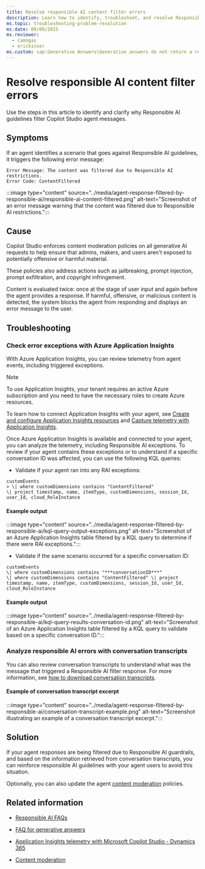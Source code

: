 ```yaml
---
title: Resolve responsible AI content filter errors
description: Learn how to identify, troubleshoot, and resolve Responsible AI content filter errors in Microsoft Copilot Studio using Application Insights and conversation transcripts.
ms.topic: troubleshooting-problem-resolution
ms.date: 09/09/2025
ms.reviewer: 
  - camogas
  - erickinser
ms.custom: sap:Generative Answers\Generative answers do not return a response
---
```


# Resolve responsible AI content filter errors

Use the steps in this article to identify and clarify why Responsible AI guidelines filter Copilot Studio agent messages.

## Symptoms 

If an agent identifies a scenario that goes against Responsible AI guidelines, it triggers the following error message:

```
Error Message: The content was filtered due to Responsible AI restrictions.
Error Code: ContentFiltered
```

:::image type="content" source="../media/agent-response-filtered-by-responsible-ai/responsible-ai-content-filtered.png" alt-text="Screenshot of an error message warning that the content was filtered due to Responsible AI restrictions.":::

## Cause 

Copilot Studio enforces content moderation policies on all generative AI requests to help ensure that admins, makers, and users aren't exposed to potentially offensive or harmful material.

These policies also address actions such as jailbreaking, prompt injection, prompt exfiltration, and copyright infringement.

Content is evaluated twice: once at the stage of user input and again before the agent provides a response. If harmful, offensive, or malicious content is detected, the system blocks the agent from responding and displays an error message to the user.

## Troubleshooting 

### Check error exceptions with Azure Application Insights

With Azure Application Insights, you can review telemetry from agent events, including triggered exceptions.

> [!NOTE]
> To use Application Insights, your tenant requires an active Azure subscription and you need to have the necessary roles to create Azure resources.

To learn how to connect Application Insights with your agent, see [Create and configure Application Insights resources](/azure/azure-monitor/app/create-workspace-resource?tabs=portal) and [Capture telemetry with Application Insights](/microsoft-copilot-studio/advanced-bot-framework-composer-capture-telemetry).

Once Azure Application Insights is available and connected to your agent, you can analyze the telemetry, including Responsible AI exceptions. To review if your agent contains these exceptions or to understand if a specific conversation ID was affected, you can use the following KQL queries:

- Validate if your agent ran into any RAI exceptions:

```
customEvents
> \| where customDimensions contains "ContentFiltered"
\| project timestamp, name, itemType, customDimensions, session_Id,
user_Id, cloud_RoleInstance
```

#### Example output

:::image type="content" source="../media/agent-response-filtered-by-responsible-ai/kql-query-output-exceptions.png" alt-text="Screenshot of an Azure Application Insights table filtered by a KQL query to determine if there were RAI exceptions.":::

- Validate if the same scenario occurred for a specific conversation ID:

```
customEvents
\| where customDimensions contains "***conversationID***"
\| where customDimensions contains "ContentFiltered" \| project
timestamp, name, itemType, customDimensions, session_Id, user_Id,
cloud_RoleInstance
```

#### Example output

:::image type="content" source="../media/agent-response-filtered-by-responsible-ai/kql-query-results-conversation-id.png" alt-text="Screenshot of an Azure Application Insights table filtered by a KQL query to validate based on a specific conversation ID.":::

### Analyze responsible AI errors with conversation transcripts

You can also review conversation transcripts to understand what was the message that triggered a Responsible AI filter response. For more information, see [how to download conversation transcripts](/microsoft-copilot-studio/analytics-transcripts-studio#download-agent-session-transcripts).

#### Example of conversation transcript excerpt

:::image type="content" source="../media/agent-response-filtered-by-responsible-ai/conversation-transcript-example.png" alt-text="Screenshot illustrating an example of a conversation transcript excerpt.":::

## Solution

If your agent responses are being filtered due to Responsible AI guardrails, and based on the information retrieved from conversation transcripts, you can reinforce responsible AI guidelines with your agent users to avoid this situation.

Optionally, you can also update the agent [content moderation](/microsoft-copilot-studio/knowledge-copilot-studio#content-moderation) policies.

## Related information

- [Responsible AI FAQs](/microsoft-copilot-studio/responsible-ai-overview)

- [FAQ for generative answers](/microsoft-copilot-studio/faqs-generative-answers)

- [Application Insights telemetry with Microsoft Copilot Studio - Dynamics 365](/dynamics365/guidance/resources/copilot-studio-appinsights)

- [Content moderation](/microsoft-copilot-studio/knowledge-copilot-studio#content-moderation)
